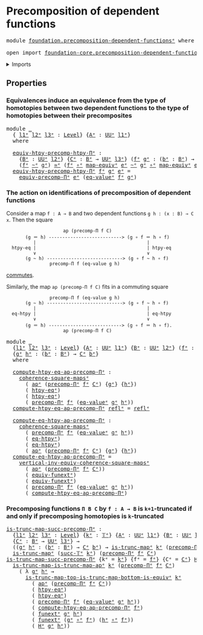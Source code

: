 # Precomposition of dependent functions

<pre class="Agda"><a id="50" class="Keyword">module</a> <a id="57" href="foundation.precomposition-dependent-functions%25E1%25B5%2589.html" class="Module">foundation.precomposition-dependent-functionsᵉ</a> <a id="104" class="Keyword">where</a>

<a id="111" class="Keyword">open</a> <a id="116" class="Keyword">import</a> <a id="123" href="foundation-core.precomposition-dependent-functions%25E1%25B5%2589.html" class="Module">foundation-core.precomposition-dependent-functionsᵉ</a> <a id="175" class="Keyword">public</a>
</pre>
<details><summary>Imports</summary>

<pre class="Agda"><a id="232" class="Keyword">open</a> <a id="237" class="Keyword">import</a> <a id="244" href="foundation.action-on-identifications-functions%25E1%25B5%2589.html" class="Module">foundation.action-on-identifications-functionsᵉ</a>
<a id="292" class="Keyword">open</a> <a id="297" class="Keyword">import</a> <a id="304" href="foundation.dependent-universal-property-equivalences%25E1%25B5%2589.html" class="Module">foundation.dependent-universal-property-equivalencesᵉ</a>
<a id="358" class="Keyword">open</a> <a id="363" class="Keyword">import</a> <a id="370" href="foundation.function-extensionality%25E1%25B5%2589.html" class="Module">foundation.function-extensionalityᵉ</a>
<a id="406" class="Keyword">open</a> <a id="411" class="Keyword">import</a> <a id="418" href="foundation.universe-levels%25E1%25B5%2589.html" class="Module">foundation.universe-levelsᵉ</a>

<a id="447" class="Keyword">open</a> <a id="452" class="Keyword">import</a> <a id="459" href="foundation-core.commuting-squares-of-maps%25E1%25B5%2589.html" class="Module">foundation-core.commuting-squares-of-mapsᵉ</a>
<a id="502" class="Keyword">open</a> <a id="507" class="Keyword">import</a> <a id="514" href="foundation-core.equivalences%25E1%25B5%2589.html" class="Module">foundation-core.equivalencesᵉ</a>
<a id="544" class="Keyword">open</a> <a id="549" class="Keyword">import</a> <a id="556" href="foundation-core.function-types%25E1%25B5%2589.html" class="Module">foundation-core.function-typesᵉ</a>
<a id="588" class="Keyword">open</a> <a id="593" class="Keyword">import</a> <a id="600" href="foundation-core.homotopies%25E1%25B5%2589.html" class="Module">foundation-core.homotopiesᵉ</a>
<a id="628" class="Keyword">open</a> <a id="633" class="Keyword">import</a> <a id="640" href="foundation-core.identity-types%25E1%25B5%2589.html" class="Module">foundation-core.identity-typesᵉ</a>
<a id="672" class="Keyword">open</a> <a id="677" class="Keyword">import</a> <a id="684" href="foundation-core.truncated-maps%25E1%25B5%2589.html" class="Module">foundation-core.truncated-mapsᵉ</a>
<a id="716" class="Keyword">open</a> <a id="721" class="Keyword">import</a> <a id="728" href="foundation-core.truncation-levels%25E1%25B5%2589.html" class="Module">foundation-core.truncation-levelsᵉ</a>
</pre>
</details>

## Properties

### Equivalences induce an equivalence from the type of homotopies between two dependent functions to the type of homotopies between their precomposites

<pre class="Agda"><a id="957" class="Keyword">module</a> <a id="964" href="foundation.precomposition-dependent-functions%25E1%25B5%2589.html#964" class="Module">_</a>
  <a id="968" class="Symbol">{</a> <a id="970" href="foundation.precomposition-dependent-functions%25E1%25B5%2589.html#970" class="Bound">l1ᵉ</a> <a id="974" href="foundation.precomposition-dependent-functions%25E1%25B5%2589.html#974" class="Bound">l2ᵉ</a> <a id="978" href="foundation.precomposition-dependent-functions%25E1%25B5%2589.html#978" class="Bound">l3ᵉ</a> <a id="982" class="Symbol">:</a> <a id="984" href="Agda.Primitive.html#742" class="Postulate">Level</a><a id="989" class="Symbol">}</a> <a id="991" class="Symbol">{</a><a id="992" href="foundation.precomposition-dependent-functions%25E1%25B5%2589.html#992" class="Bound">Aᵉ</a> <a id="995" class="Symbol">:</a> <a id="997" href="Agda.Primitive.html#429" class="Primitive">UUᵉ</a> <a id="1001" href="foundation.precomposition-dependent-functions%25E1%25B5%2589.html#970" class="Bound">l1ᵉ</a><a id="1004" class="Symbol">}</a>
  <a id="1008" class="Keyword">where</a>

  <a id="1017" href="foundation.precomposition-dependent-functions%25E1%25B5%2589.html#1017" class="Function">equiv-htpy-precomp-htpy-Πᵉ</a> <a id="1044" class="Symbol">:</a>
    <a id="1050" class="Symbol">{</a><a id="1051" href="foundation.precomposition-dependent-functions%25E1%25B5%2589.html#1051" class="Bound">Bᵉ</a> <a id="1054" class="Symbol">:</a> <a id="1056" href="Agda.Primitive.html#429" class="Primitive">UUᵉ</a> <a id="1060" href="foundation.precomposition-dependent-functions%25E1%25B5%2589.html#974" class="Bound">l2ᵉ</a><a id="1063" class="Symbol">}</a> <a id="1065" class="Symbol">{</a><a id="1066" href="foundation.precomposition-dependent-functions%25E1%25B5%2589.html#1066" class="Bound">Cᵉ</a> <a id="1069" class="Symbol">:</a> <a id="1071" href="foundation.precomposition-dependent-functions%25E1%25B5%2589.html#1051" class="Bound">Bᵉ</a> <a id="1074" class="Symbol">→</a> <a id="1076" href="Agda.Primitive.html#429" class="Primitive">UUᵉ</a> <a id="1080" href="foundation.precomposition-dependent-functions%25E1%25B5%2589.html#978" class="Bound">l3ᵉ</a><a id="1083" class="Symbol">}</a> <a id="1085" class="Symbol">(</a><a id="1086" href="foundation.precomposition-dependent-functions%25E1%25B5%2589.html#1086" class="Bound">fᵉ</a> <a id="1089" href="foundation.precomposition-dependent-functions%25E1%25B5%2589.html#1089" class="Bound">gᵉ</a> <a id="1092" class="Symbol">:</a> <a id="1094" class="Symbol">(</a><a id="1095" href="foundation.precomposition-dependent-functions%25E1%25B5%2589.html#1095" class="Bound">bᵉ</a> <a id="1098" class="Symbol">:</a> <a id="1100" href="foundation.precomposition-dependent-functions%25E1%25B5%2589.html#1051" class="Bound">Bᵉ</a><a id="1102" class="Symbol">)</a> <a id="1104" class="Symbol">→</a> <a id="1106" href="foundation.precomposition-dependent-functions%25E1%25B5%2589.html#1066" class="Bound">Cᵉ</a> <a id="1109" href="foundation.precomposition-dependent-functions%25E1%25B5%2589.html#1095" class="Bound">bᵉ</a><a id="1111" class="Symbol">)</a> <a id="1113" class="Symbol">(</a><a id="1114" href="foundation.precomposition-dependent-functions%25E1%25B5%2589.html#1114" class="Bound">eᵉ</a> <a id="1117" class="Symbol">:</a> <a id="1119" href="foundation.precomposition-dependent-functions%25E1%25B5%2589.html#992" class="Bound">Aᵉ</a> <a id="1122" href="foundation-core.equivalences%25E1%25B5%2589.html#2662" class="Function Operator">≃ᵉ</a> <a id="1125" href="foundation.precomposition-dependent-functions%25E1%25B5%2589.html#1051" class="Bound">Bᵉ</a><a id="1127" class="Symbol">)</a> <a id="1129" class="Symbol">→</a>
    <a id="1135" class="Symbol">(</a><a id="1136" href="foundation.precomposition-dependent-functions%25E1%25B5%2589.html#1086" class="Bound">fᵉ</a> <a id="1139" href="foundation-core.homotopies%25E1%25B5%2589.html#2800" class="Function Operator">~ᵉ</a> <a id="1142" href="foundation.precomposition-dependent-functions%25E1%25B5%2589.html#1089" class="Bound">gᵉ</a><a id="1144" class="Symbol">)</a> <a id="1146" href="foundation-core.equivalences%25E1%25B5%2589.html#2662" class="Function Operator">≃ᵉ</a> <a id="1149" class="Symbol">(</a><a id="1150" href="foundation.precomposition-dependent-functions%25E1%25B5%2589.html#1086" class="Bound">fᵉ</a> <a id="1153" href="foundation-core.function-types%25E1%25B5%2589.html#476" class="Function Operator">∘ᵉ</a> <a id="1156" href="foundation-core.equivalences%25E1%25B5%2589.html#2892" class="Function">map-equivᵉ</a> <a id="1167" href="foundation.precomposition-dependent-functions%25E1%25B5%2589.html#1114" class="Bound">eᵉ</a> <a id="1170" href="foundation-core.homotopies%25E1%25B5%2589.html#2800" class="Function Operator">~ᵉ</a> <a id="1173" href="foundation.precomposition-dependent-functions%25E1%25B5%2589.html#1089" class="Bound">gᵉ</a> <a id="1176" href="foundation-core.function-types%25E1%25B5%2589.html#476" class="Function Operator">∘ᵉ</a> <a id="1179" href="foundation-core.equivalences%25E1%25B5%2589.html#2892" class="Function">map-equivᵉ</a> <a id="1190" href="foundation.precomposition-dependent-functions%25E1%25B5%2589.html#1114" class="Bound">eᵉ</a><a id="1192" class="Symbol">)</a>
  <a id="1196" href="foundation.precomposition-dependent-functions%25E1%25B5%2589.html#1017" class="Function">equiv-htpy-precomp-htpy-Πᵉ</a> <a id="1223" href="foundation.precomposition-dependent-functions%25E1%25B5%2589.html#1223" class="Bound">fᵉ</a> <a id="1226" href="foundation.precomposition-dependent-functions%25E1%25B5%2589.html#1226" class="Bound">gᵉ</a> <a id="1229" href="foundation.precomposition-dependent-functions%25E1%25B5%2589.html#1229" class="Bound">eᵉ</a> <a id="1232" class="Symbol">=</a>
    <a id="1238" href="foundation.dependent-universal-property-equivalences%25E1%25B5%2589.html#3871" class="Function">equiv-precomp-Πᵉ</a> <a id="1255" href="foundation.precomposition-dependent-functions%25E1%25B5%2589.html#1229" class="Bound">eᵉ</a> <a id="1258" class="Symbol">(</a><a id="1259" href="foundation-core.homotopies%25E1%25B5%2589.html#818" class="Function">eq-valueᵉ</a> <a id="1269" href="foundation.precomposition-dependent-functions%25E1%25B5%2589.html#1223" class="Bound">fᵉ</a> <a id="1272" href="foundation.precomposition-dependent-functions%25E1%25B5%2589.html#1226" class="Bound">gᵉ</a><a id="1274" class="Symbol">)</a>
</pre>
### The action on identifications of precomposition of dependent functions

Consider a map `f : A → B` and two dependent functions `g h : (x : B) → C x`.
Then the square

```text
                     ap (precomp-Π f C)
       (g ＝ h) ---------------------------> (g ∘ f ＝ h ∘ f)
          |                                         |
  htpy-eq |                                         | htpy-eq
          ∨                                         ∨
       (g ~ h) ----------------------------> (g ∘ f ~ h ∘ f)
                precomp-Π f (eq-value g h)
```

[commutes](foundation-core.commuting-squares-of-maps.md).

Similarly, the map `ap (precomp-Π f C)` fits in a commuting square

```text
                precomp-Π f (eq-value g h)
       (g ~ h) ----------------------------> (g ∘ f ~ h ∘ f)
          |                                         |
  eq-htpy |                                         | eq-htpy
          ∨                                         ∨
       (g ＝ h) ---------------------------> (g ∘ f ＝ h ∘ f).
                     ap (precomp-Π f C)
```

<pre class="Agda"><a id="2362" class="Keyword">module</a> <a id="2369" href="foundation.precomposition-dependent-functions%25E1%25B5%2589.html#2369" class="Module">_</a>
  <a id="2373" class="Symbol">{</a><a id="2374" href="foundation.precomposition-dependent-functions%25E1%25B5%2589.html#2374" class="Bound">l1ᵉ</a> <a id="2378" href="foundation.precomposition-dependent-functions%25E1%25B5%2589.html#2378" class="Bound">l2ᵉ</a> <a id="2382" href="foundation.precomposition-dependent-functions%25E1%25B5%2589.html#2382" class="Bound">l3ᵉ</a> <a id="2386" class="Symbol">:</a> <a id="2388" href="Agda.Primitive.html#742" class="Postulate">Level</a><a id="2393" class="Symbol">}</a> <a id="2395" class="Symbol">{</a><a id="2396" href="foundation.precomposition-dependent-functions%25E1%25B5%2589.html#2396" class="Bound">Aᵉ</a> <a id="2399" class="Symbol">:</a> <a id="2401" href="Agda.Primitive.html#429" class="Primitive">UUᵉ</a> <a id="2405" href="foundation.precomposition-dependent-functions%25E1%25B5%2589.html#2374" class="Bound">l1ᵉ</a><a id="2408" class="Symbol">}</a> <a id="2410" class="Symbol">{</a><a id="2411" href="foundation.precomposition-dependent-functions%25E1%25B5%2589.html#2411" class="Bound">Bᵉ</a> <a id="2414" class="Symbol">:</a> <a id="2416" href="Agda.Primitive.html#429" class="Primitive">UUᵉ</a> <a id="2420" href="foundation.precomposition-dependent-functions%25E1%25B5%2589.html#2378" class="Bound">l2ᵉ</a><a id="2423" class="Symbol">}</a> <a id="2425" class="Symbol">(</a><a id="2426" href="foundation.precomposition-dependent-functions%25E1%25B5%2589.html#2426" class="Bound">fᵉ</a> <a id="2429" class="Symbol">:</a> <a id="2431" href="foundation.precomposition-dependent-functions%25E1%25B5%2589.html#2396" class="Bound">Aᵉ</a> <a id="2434" class="Symbol">→</a> <a id="2436" href="foundation.precomposition-dependent-functions%25E1%25B5%2589.html#2411" class="Bound">Bᵉ</a><a id="2438" class="Symbol">)</a> <a id="2440" class="Symbol">{</a><a id="2441" href="foundation.precomposition-dependent-functions%25E1%25B5%2589.html#2441" class="Bound">Cᵉ</a> <a id="2444" class="Symbol">:</a> <a id="2446" href="foundation.precomposition-dependent-functions%25E1%25B5%2589.html#2411" class="Bound">Bᵉ</a> <a id="2449" class="Symbol">→</a> <a id="2451" href="Agda.Primitive.html#429" class="Primitive">UUᵉ</a> <a id="2455" href="foundation.precomposition-dependent-functions%25E1%25B5%2589.html#2382" class="Bound">l3ᵉ</a><a id="2458" class="Symbol">}</a>
  <a id="2462" class="Symbol">{</a><a id="2463" href="foundation.precomposition-dependent-functions%25E1%25B5%2589.html#2463" class="Bound">gᵉ</a> <a id="2466" href="foundation.precomposition-dependent-functions%25E1%25B5%2589.html#2466" class="Bound">hᵉ</a> <a id="2469" class="Symbol">:</a> <a id="2471" class="Symbol">(</a><a id="2472" href="foundation.precomposition-dependent-functions%25E1%25B5%2589.html#2472" class="Bound">bᵉ</a> <a id="2475" class="Symbol">:</a> <a id="2477" href="foundation.precomposition-dependent-functions%25E1%25B5%2589.html#2411" class="Bound">Bᵉ</a><a id="2479" class="Symbol">)</a> <a id="2481" class="Symbol">→</a> <a id="2483" href="foundation.precomposition-dependent-functions%25E1%25B5%2589.html#2441" class="Bound">Cᵉ</a> <a id="2486" href="foundation.precomposition-dependent-functions%25E1%25B5%2589.html#2472" class="Bound">bᵉ</a><a id="2488" class="Symbol">}</a>
  <a id="2492" class="Keyword">where</a>

  <a id="2501" href="foundation.precomposition-dependent-functions%25E1%25B5%2589.html#2501" class="Function">compute-htpy-eq-ap-precomp-Πᵉ</a> <a id="2531" class="Symbol">:</a>
    <a id="2537" href="foundation-core.commuting-squares-of-maps%25E1%25B5%2589.html#1341" class="Function">coherence-square-mapsᵉ</a>
      <a id="2566" class="Symbol">(</a> <a id="2568" href="foundation.action-on-identifications-functions%25E1%25B5%2589.html#735" class="Function">apᵉ</a> <a id="2572" class="Symbol">(</a><a id="2573" href="foundation-core.precomposition-dependent-functions%25E1%25B5%2589.html#765" class="Function">precomp-Πᵉ</a> <a id="2584" href="foundation.precomposition-dependent-functions%25E1%25B5%2589.html#2426" class="Bound">fᵉ</a> <a id="2587" href="foundation.precomposition-dependent-functions%25E1%25B5%2589.html#2441" class="Bound">Cᵉ</a><a id="2589" class="Symbol">)</a> <a id="2591" class="Symbol">{</a><a id="2592" href="foundation.precomposition-dependent-functions%25E1%25B5%2589.html#2463" class="Bound">gᵉ</a><a id="2594" class="Symbol">}</a> <a id="2596" class="Symbol">{</a><a id="2597" href="foundation.precomposition-dependent-functions%25E1%25B5%2589.html#2466" class="Bound">hᵉ</a><a id="2599" class="Symbol">})</a>
      <a id="2608" class="Symbol">(</a> <a id="2610" href="foundation.function-extensionality%25E1%25B5%2589.html#1919" class="Function">htpy-eqᵉ</a><a id="2618" class="Symbol">)</a>
      <a id="2626" class="Symbol">(</a> <a id="2628" href="foundation.function-extensionality%25E1%25B5%2589.html#1919" class="Function">htpy-eqᵉ</a><a id="2636" class="Symbol">)</a>
      <a id="2644" class="Symbol">(</a> <a id="2646" href="foundation-core.precomposition-dependent-functions%25E1%25B5%2589.html#765" class="Function">precomp-Πᵉ</a> <a id="2657" href="foundation.precomposition-dependent-functions%25E1%25B5%2589.html#2426" class="Bound">fᵉ</a> <a id="2660" class="Symbol">(</a><a id="2661" href="foundation-core.homotopies%25E1%25B5%2589.html#818" class="Function">eq-valueᵉ</a> <a id="2671" href="foundation.precomposition-dependent-functions%25E1%25B5%2589.html#2463" class="Bound">gᵉ</a> <a id="2674" href="foundation.precomposition-dependent-functions%25E1%25B5%2589.html#2466" class="Bound">hᵉ</a><a id="2676" class="Symbol">))</a>
  <a id="2681" href="foundation.precomposition-dependent-functions%25E1%25B5%2589.html#2501" class="Function">compute-htpy-eq-ap-precomp-Πᵉ</a> <a id="2711" href="foundation-core.identity-types%25E1%25B5%2589.html#2694" class="InductiveConstructor">reflᵉ</a> <a id="2717" class="Symbol">=</a> <a id="2719" href="foundation-core.identity-types%25E1%25B5%2589.html#2694" class="InductiveConstructor">reflᵉ</a>

  <a id="2728" href="foundation.precomposition-dependent-functions%25E1%25B5%2589.html#2728" class="Function">compute-eq-htpy-ap-precomp-Πᵉ</a> <a id="2758" class="Symbol">:</a>
    <a id="2764" href="foundation-core.commuting-squares-of-maps%25E1%25B5%2589.html#1341" class="Function">coherence-square-mapsᵉ</a>
      <a id="2793" class="Symbol">(</a> <a id="2795" href="foundation-core.precomposition-dependent-functions%25E1%25B5%2589.html#765" class="Function">precomp-Πᵉ</a> <a id="2806" href="foundation.precomposition-dependent-functions%25E1%25B5%2589.html#2426" class="Bound">fᵉ</a> <a id="2809" class="Symbol">(</a><a id="2810" href="foundation-core.homotopies%25E1%25B5%2589.html#818" class="Function">eq-valueᵉ</a> <a id="2820" href="foundation.precomposition-dependent-functions%25E1%25B5%2589.html#2463" class="Bound">gᵉ</a> <a id="2823" href="foundation.precomposition-dependent-functions%25E1%25B5%2589.html#2466" class="Bound">hᵉ</a><a id="2825" class="Symbol">))</a>
      <a id="2834" class="Symbol">(</a> <a id="2836" href="foundation.function-extensionality%25E1%25B5%2589.html#4062" class="Postulate">eq-htpyᵉ</a><a id="2844" class="Symbol">)</a>
      <a id="2852" class="Symbol">(</a> <a id="2854" href="foundation.function-extensionality%25E1%25B5%2589.html#4062" class="Postulate">eq-htpyᵉ</a><a id="2862" class="Symbol">)</a>
      <a id="2870" class="Symbol">(</a> <a id="2872" href="foundation.action-on-identifications-functions%25E1%25B5%2589.html#735" class="Function">apᵉ</a> <a id="2876" class="Symbol">(</a><a id="2877" href="foundation-core.precomposition-dependent-functions%25E1%25B5%2589.html#765" class="Function">precomp-Πᵉ</a> <a id="2888" href="foundation.precomposition-dependent-functions%25E1%25B5%2589.html#2426" class="Bound">fᵉ</a> <a id="2891" href="foundation.precomposition-dependent-functions%25E1%25B5%2589.html#2441" class="Bound">Cᵉ</a><a id="2893" class="Symbol">)</a> <a id="2895" class="Symbol">{</a><a id="2896" href="foundation.precomposition-dependent-functions%25E1%25B5%2589.html#2463" class="Bound">gᵉ</a><a id="2898" class="Symbol">}</a> <a id="2900" class="Symbol">{</a><a id="2901" href="foundation.precomposition-dependent-functions%25E1%25B5%2589.html#2466" class="Bound">hᵉ</a><a id="2903" class="Symbol">})</a>
  <a id="2908" href="foundation.precomposition-dependent-functions%25E1%25B5%2589.html#2728" class="Function">compute-eq-htpy-ap-precomp-Πᵉ</a> <a id="2938" class="Symbol">=</a>
    <a id="2944" href="foundation-core.commuting-squares-of-maps%25E1%25B5%2589.html#8293" class="Function">vertical-inv-equiv-coherence-square-mapsᵉ</a>
      <a id="2992" class="Symbol">(</a> <a id="2994" href="foundation.action-on-identifications-functions%25E1%25B5%2589.html#735" class="Function">apᵉ</a> <a id="2998" class="Symbol">(</a><a id="2999" href="foundation-core.precomposition-dependent-functions%25E1%25B5%2589.html#765" class="Function">precomp-Πᵉ</a> <a id="3010" href="foundation.precomposition-dependent-functions%25E1%25B5%2589.html#2426" class="Bound">fᵉ</a> <a id="3013" href="foundation.precomposition-dependent-functions%25E1%25B5%2589.html#2441" class="Bound">Cᵉ</a><a id="3015" class="Symbol">))</a>
      <a id="3024" class="Symbol">(</a> <a id="3026" href="foundation.function-extensionality%25E1%25B5%2589.html#4590" class="Function">equiv-funextᵉ</a><a id="3039" class="Symbol">)</a>
      <a id="3047" class="Symbol">(</a> <a id="3049" href="foundation.function-extensionality%25E1%25B5%2589.html#4590" class="Function">equiv-funextᵉ</a><a id="3062" class="Symbol">)</a>
      <a id="3070" class="Symbol">(</a> <a id="3072" href="foundation-core.precomposition-dependent-functions%25E1%25B5%2589.html#765" class="Function">precomp-Πᵉ</a> <a id="3083" href="foundation.precomposition-dependent-functions%25E1%25B5%2589.html#2426" class="Bound">fᵉ</a> <a id="3086" class="Symbol">(</a><a id="3087" href="foundation-core.homotopies%25E1%25B5%2589.html#818" class="Function">eq-valueᵉ</a> <a id="3097" href="foundation.precomposition-dependent-functions%25E1%25B5%2589.html#2463" class="Bound">gᵉ</a> <a id="3100" href="foundation.precomposition-dependent-functions%25E1%25B5%2589.html#2466" class="Bound">hᵉ</a><a id="3102" class="Symbol">))</a>
      <a id="3111" class="Symbol">(</a> <a id="3113" href="foundation.precomposition-dependent-functions%25E1%25B5%2589.html#2501" class="Function">compute-htpy-eq-ap-precomp-Πᵉ</a><a id="3142" class="Symbol">)</a>
</pre>
### Precomposing functions `Π B C` by `f : A → B` is `k+1`-truncated if and only if precomposing homotopies is `k`-truncated

<pre class="Agda"><a id="is-trunc-map-succ-precomp-Πᵉ"></a><a id="3283" href="foundation.precomposition-dependent-functions%25E1%25B5%2589.html#3283" class="Function">is-trunc-map-succ-precomp-Πᵉ</a> <a id="3312" class="Symbol">:</a>
  <a id="3316" class="Symbol">{</a><a id="3317" href="foundation.precomposition-dependent-functions%25E1%25B5%2589.html#3317" class="Bound">l1ᵉ</a> <a id="3321" href="foundation.precomposition-dependent-functions%25E1%25B5%2589.html#3321" class="Bound">l2ᵉ</a> <a id="3325" href="foundation.precomposition-dependent-functions%25E1%25B5%2589.html#3325" class="Bound">l3ᵉ</a> <a id="3329" class="Symbol">:</a> <a id="3331" href="Agda.Primitive.html#742" class="Postulate">Level</a><a id="3336" class="Symbol">}</a> <a id="3338" class="Symbol">{</a><a id="3339" href="foundation.precomposition-dependent-functions%25E1%25B5%2589.html#3339" class="Bound">kᵉ</a> <a id="3342" class="Symbol">:</a> <a id="3344" href="foundation-core.truncation-levels%25E1%25B5%2589.html#523" class="Datatype">𝕋ᵉ</a><a id="3346" class="Symbol">}</a> <a id="3348" class="Symbol">{</a><a id="3349" href="foundation.precomposition-dependent-functions%25E1%25B5%2589.html#3349" class="Bound">Aᵉ</a> <a id="3352" class="Symbol">:</a> <a id="3354" href="Agda.Primitive.html#429" class="Primitive">UUᵉ</a> <a id="3358" href="foundation.precomposition-dependent-functions%25E1%25B5%2589.html#3317" class="Bound">l1ᵉ</a><a id="3361" class="Symbol">}</a> <a id="3363" class="Symbol">{</a><a id="3364" href="foundation.precomposition-dependent-functions%25E1%25B5%2589.html#3364" class="Bound">Bᵉ</a> <a id="3367" class="Symbol">:</a> <a id="3369" href="Agda.Primitive.html#429" class="Primitive">UUᵉ</a> <a id="3373" href="foundation.precomposition-dependent-functions%25E1%25B5%2589.html#3321" class="Bound">l2ᵉ</a><a id="3376" class="Symbol">}</a> <a id="3378" class="Symbol">{</a><a id="3379" href="foundation.precomposition-dependent-functions%25E1%25B5%2589.html#3379" class="Bound">fᵉ</a> <a id="3382" class="Symbol">:</a> <a id="3384" href="foundation.precomposition-dependent-functions%25E1%25B5%2589.html#3349" class="Bound">Aᵉ</a> <a id="3387" class="Symbol">→</a> <a id="3389" href="foundation.precomposition-dependent-functions%25E1%25B5%2589.html#3364" class="Bound">Bᵉ</a><a id="3391" class="Symbol">}</a>
  <a id="3395" class="Symbol">{</a><a id="3396" href="foundation.precomposition-dependent-functions%25E1%25B5%2589.html#3396" class="Bound">Cᵉ</a> <a id="3399" class="Symbol">:</a> <a id="3401" href="foundation.precomposition-dependent-functions%25E1%25B5%2589.html#3364" class="Bound">Bᵉ</a> <a id="3404" class="Symbol">→</a> <a id="3406" href="Agda.Primitive.html#429" class="Primitive">UUᵉ</a> <a id="3410" href="foundation.precomposition-dependent-functions%25E1%25B5%2589.html#3325" class="Bound">l3ᵉ</a><a id="3413" class="Symbol">}</a> <a id="3415" class="Symbol">→</a>
  <a id="3419" class="Symbol">((</a><a id="3421" href="foundation.precomposition-dependent-functions%25E1%25B5%2589.html#3421" class="Bound">gᵉ</a> <a id="3424" href="foundation.precomposition-dependent-functions%25E1%25B5%2589.html#3424" class="Bound">hᵉ</a> <a id="3427" class="Symbol">:</a> <a id="3429" class="Symbol">(</a><a id="3430" href="foundation.precomposition-dependent-functions%25E1%25B5%2589.html#3430" class="Bound">bᵉ</a> <a id="3433" class="Symbol">:</a> <a id="3435" href="foundation.precomposition-dependent-functions%25E1%25B5%2589.html#3364" class="Bound">Bᵉ</a><a id="3437" class="Symbol">)</a> <a id="3439" class="Symbol">→</a> <a id="3441" href="foundation.precomposition-dependent-functions%25E1%25B5%2589.html#3396" class="Bound">Cᵉ</a> <a id="3444" href="foundation.precomposition-dependent-functions%25E1%25B5%2589.html#3430" class="Bound">bᵉ</a><a id="3446" class="Symbol">)</a> <a id="3448" class="Symbol">→</a> <a id="3450" href="foundation-core.truncated-maps%25E1%25B5%2589.html#944" class="Function">is-trunc-mapᵉ</a> <a id="3464" href="foundation.precomposition-dependent-functions%25E1%25B5%2589.html#3339" class="Bound">kᵉ</a> <a id="3467" class="Symbol">(</a><a id="3468" href="foundation-core.precomposition-dependent-functions%25E1%25B5%2589.html#765" class="Function">precomp-Πᵉ</a> <a id="3479" href="foundation.precomposition-dependent-functions%25E1%25B5%2589.html#3379" class="Bound">fᵉ</a> <a id="3482" class="Symbol">(</a><a id="3483" href="foundation-core.homotopies%25E1%25B5%2589.html#818" class="Function">eq-valueᵉ</a> <a id="3493" href="foundation.precomposition-dependent-functions%25E1%25B5%2589.html#3421" class="Bound">gᵉ</a> <a id="3496" href="foundation.precomposition-dependent-functions%25E1%25B5%2589.html#3424" class="Bound">hᵉ</a><a id="3498" class="Symbol">)))</a> <a id="3502" class="Symbol">→</a>
  <a id="3506" href="foundation-core.truncated-maps%25E1%25B5%2589.html#944" class="Function">is-trunc-mapᵉ</a> <a id="3520" class="Symbol">(</a><a id="3521" href="foundation-core.truncation-levels%25E1%25B5%2589.html#564" class="InductiveConstructor">succ-𝕋ᵉ</a> <a id="3529" href="foundation.precomposition-dependent-functions%25E1%25B5%2589.html#3339" class="Bound">kᵉ</a><a id="3531" class="Symbol">)</a> <a id="3533" class="Symbol">(</a><a id="3534" href="foundation-core.precomposition-dependent-functions%25E1%25B5%2589.html#765" class="Function">precomp-Πᵉ</a> <a id="3545" href="foundation.precomposition-dependent-functions%25E1%25B5%2589.html#3379" class="Bound">fᵉ</a> <a id="3548" href="foundation.precomposition-dependent-functions%25E1%25B5%2589.html#3396" class="Bound">Cᵉ</a><a id="3550" class="Symbol">)</a>
<a id="3552" href="foundation.precomposition-dependent-functions%25E1%25B5%2589.html#3283" class="Function">is-trunc-map-succ-precomp-Πᵉ</a> <a id="3581" class="Symbol">{</a><a id="3582" class="Argument">kᵉ</a> <a id="3585" class="Symbol">=</a> <a id="3587" href="foundation.precomposition-dependent-functions%25E1%25B5%2589.html#3587" class="Bound">kᵉ</a><a id="3589" class="Symbol">}</a> <a id="3591" class="Symbol">{</a><a id="3592" class="Argument">fᵉ</a> <a id="3595" class="Symbol">=</a> <a id="3597" href="foundation.precomposition-dependent-functions%25E1%25B5%2589.html#3597" class="Bound">fᵉ</a><a id="3599" class="Symbol">}</a> <a id="3601" class="Symbol">{</a><a id="3602" class="Argument">Cᵉ</a> <a id="3605" class="Symbol">=</a> <a id="3607" href="foundation.precomposition-dependent-functions%25E1%25B5%2589.html#3607" class="Bound">Cᵉ</a><a id="3609" class="Symbol">}</a> <a id="3611" href="foundation.precomposition-dependent-functions%25E1%25B5%2589.html#3611" class="Bound">Hᵉ</a> <a id="3614" class="Symbol">=</a>
  <a id="3618" href="foundation-core.truncated-maps%25E1%25B5%2589.html#2908" class="Function">is-trunc-map-is-trunc-map-apᵉ</a> <a id="3648" href="foundation.precomposition-dependent-functions%25E1%25B5%2589.html#3587" class="Bound">kᵉ</a> <a id="3651" class="Symbol">(</a><a id="3652" href="foundation-core.precomposition-dependent-functions%25E1%25B5%2589.html#765" class="Function">precomp-Πᵉ</a> <a id="3663" href="foundation.precomposition-dependent-functions%25E1%25B5%2589.html#3597" class="Bound">fᵉ</a> <a id="3666" href="foundation.precomposition-dependent-functions%25E1%25B5%2589.html#3607" class="Bound">Cᵉ</a><a id="3668" class="Symbol">)</a>
    <a id="3674" class="Symbol">(</a> <a id="3676" class="Symbol">λ</a> <a id="3678" href="foundation.precomposition-dependent-functions%25E1%25B5%2589.html#3678" class="Bound">gᵉ</a> <a id="3681" href="foundation.precomposition-dependent-functions%25E1%25B5%2589.html#3681" class="Bound">hᵉ</a> <a id="3684" class="Symbol">→</a>
      <a id="3692" href="foundation-core.truncated-maps%25E1%25B5%2589.html#10047" class="Function">is-trunc-map-top-is-trunc-map-bottom-is-equivᵉ</a> <a id="3739" href="foundation.precomposition-dependent-functions%25E1%25B5%2589.html#3587" class="Bound">kᵉ</a>
        <a id="3750" class="Symbol">(</a> <a id="3752" href="foundation.action-on-identifications-functions%25E1%25B5%2589.html#735" class="Function">apᵉ</a> <a id="3756" class="Symbol">(</a><a id="3757" href="foundation-core.precomposition-dependent-functions%25E1%25B5%2589.html#765" class="Function">precomp-Πᵉ</a> <a id="3768" href="foundation.precomposition-dependent-functions%25E1%25B5%2589.html#3597" class="Bound">fᵉ</a> <a id="3771" href="foundation.precomposition-dependent-functions%25E1%25B5%2589.html#3607" class="Bound">Cᵉ</a><a id="3773" class="Symbol">))</a>
        <a id="3784" class="Symbol">(</a> <a id="3786" href="foundation.function-extensionality%25E1%25B5%2589.html#1919" class="Function">htpy-eqᵉ</a><a id="3794" class="Symbol">)</a>
        <a id="3804" class="Symbol">(</a> <a id="3806" href="foundation.function-extensionality%25E1%25B5%2589.html#1919" class="Function">htpy-eqᵉ</a><a id="3814" class="Symbol">)</a>
        <a id="3824" class="Symbol">(</a> <a id="3826" href="foundation-core.precomposition-dependent-functions%25E1%25B5%2589.html#765" class="Function">precomp-Πᵉ</a> <a id="3837" href="foundation.precomposition-dependent-functions%25E1%25B5%2589.html#3597" class="Bound">fᵉ</a> <a id="3840" class="Symbol">(</a><a id="3841" href="foundation-core.homotopies%25E1%25B5%2589.html#818" class="Function">eq-valueᵉ</a> <a id="3851" href="foundation.precomposition-dependent-functions%25E1%25B5%2589.html#3678" class="Bound">gᵉ</a> <a id="3854" href="foundation.precomposition-dependent-functions%25E1%25B5%2589.html#3681" class="Bound">hᵉ</a><a id="3856" class="Symbol">))</a>
        <a id="3867" class="Symbol">(</a> <a id="3869" href="foundation.precomposition-dependent-functions%25E1%25B5%2589.html#2501" class="Function">compute-htpy-eq-ap-precomp-Πᵉ</a> <a id="3899" href="foundation.precomposition-dependent-functions%25E1%25B5%2589.html#3597" class="Bound">fᵉ</a><a id="3901" class="Symbol">)</a>
        <a id="3911" class="Symbol">(</a> <a id="3913" href="foundation.function-extensionality%25E1%25B5%2589.html#4384" class="Function">funextᵉ</a> <a id="3921" href="foundation.precomposition-dependent-functions%25E1%25B5%2589.html#3678" class="Bound">gᵉ</a> <a id="3924" href="foundation.precomposition-dependent-functions%25E1%25B5%2589.html#3681" class="Bound">hᵉ</a><a id="3926" class="Symbol">)</a>
        <a id="3936" class="Symbol">(</a> <a id="3938" href="foundation.function-extensionality%25E1%25B5%2589.html#4384" class="Function">funextᵉ</a> <a id="3946" class="Symbol">(</a><a id="3947" href="foundation.precomposition-dependent-functions%25E1%25B5%2589.html#3678" class="Bound">gᵉ</a> <a id="3950" href="foundation-core.function-types%25E1%25B5%2589.html#476" class="Function Operator">∘ᵉ</a> <a id="3953" href="foundation.precomposition-dependent-functions%25E1%25B5%2589.html#3597" class="Bound">fᵉ</a><a id="3955" class="Symbol">)</a> <a id="3957" class="Symbol">(</a><a id="3958" href="foundation.precomposition-dependent-functions%25E1%25B5%2589.html#3681" class="Bound">hᵉ</a> <a id="3961" href="foundation-core.function-types%25E1%25B5%2589.html#476" class="Function Operator">∘ᵉ</a> <a id="3964" href="foundation.precomposition-dependent-functions%25E1%25B5%2589.html#3597" class="Bound">fᵉ</a><a id="3966" class="Symbol">))</a>
        <a id="3977" class="Symbol">(</a> <a id="3979" href="foundation.precomposition-dependent-functions%25E1%25B5%2589.html#3611" class="Bound">Hᵉ</a> <a id="3982" href="foundation.precomposition-dependent-functions%25E1%25B5%2589.html#3678" class="Bound">gᵉ</a> <a id="3985" href="foundation.precomposition-dependent-functions%25E1%25B5%2589.html#3681" class="Bound">hᵉ</a><a id="3987" class="Symbol">))</a>
</pre>